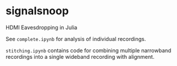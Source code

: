 # signalsnoop

HDMI Eavesdropping in Julia

See `complete.ipynb` for analysis of individual recordings.

`stitching.ipynb` contains code for combining multiple narrowband recordings into a single wideband recording with alignment.
